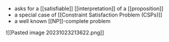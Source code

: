 - asks for a [[satisfiable]] [[interpretation]] of a [[proposition]]
- a special case of [[Constraint Satisfaction Problem (CSPs)]]
- a well known [[NP]]-complete problem

![[Pasted image 20231023213622.png]]
